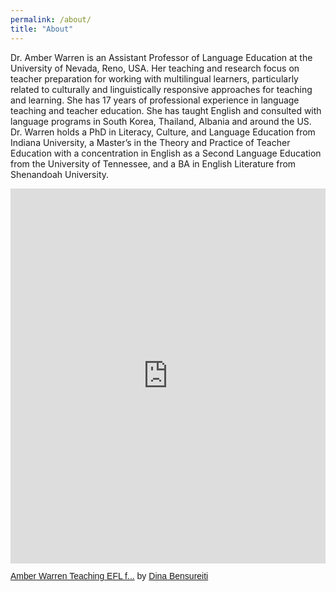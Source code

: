 ```yaml
---
permalink: /about/
title: "About"
---
```


Dr. Amber Warren is an Assistant Professor of Language Education at the University of Nevada, Reno, USA. Her teaching and research focus on teacher preparation for working with multilingual learners, particularly related to culturally and linguistically responsive approaches for teaching and learning. She has 17 years of professional experience in language teaching and teacher education. She has taught English and consulted with language programs in South Korea, Thailand, Albania and around the US. Dr. Warren holds a PhD in Literacy, Culture, and Language Education from Indiana University, a Master’s in the Theory and Practice of Teacher Education with a concentration in English as a Second Language Education from the University of Tennessee, and a BA in English Literature from Shenandoah University.



<iframe class="scribd_iframe_embed" title="Amber Warren Teaching EFL for Young Learners" src="https://www.scribd.com/embeds/501569563/content?start_page=1&view_mode=scroll&access_key=key-XXRy020bW6asVeUUhCs8" tabindex="0" data-auto-height="true" data-aspect-ratio="1.7790927021696252" scrolling="no" width="100%" height="600" frameborder="0"></iframe><p  style="   margin: 12px auto 6px auto;   font-family: Helvetica,Arial,Sans-serif;   font-style: normal;   font-variant: normal;   font-weight: normal;   font-size: 14px;   line-height: normal;   font-size-adjust: none;   font-stretch: normal;   -x-system-font: none;   display: block;"   ><a title="View Amber Warren Teaching EFL for Young Learners on Scribd" href="https://www.scribd.com/document/501569563/Amber-Warren-Teaching-EFL-for-Young-Learners#from_embed"  style="text-decoration: underline;">Amber Warren Teaching EFL f...</a> by <a title="View Dina Bensureiti's profile on Scribd" href="https://www.scribd.com/user/506408255/Dina-Bensureiti#from_embed"  style="text-decoration: underline;">Dina Bensureiti</a></p>